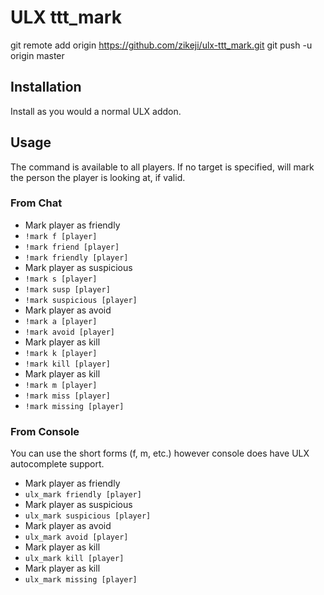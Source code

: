 # ULX ttt_mark

git remote add origin https://github.com/zikeji/ulx-ttt_mark.git
git push -u origin master

## Installation

Install as you would a normal ULX addon.

## Usage

The command is available to all players. If no target is specified, will mark the person the player is looking at, if valid.

### From Chat

- Mark player as friendly
 - `!mark f [player]`
 - `!mark friend [player]`
 - `!mark friendly [player]`
- Mark player as suspicious
 - `!mark s [player]`
 - `!mark susp [player]`
 - `!mark suspicious [player]`
- Mark player as avoid
 - `!mark a [player]`
 - `!mark avoid [player]`
- Mark player as kill
 - `!mark k [player]`
 - `!mark kill [player]`
- Mark player as kill
 - `!mark m [player]`
 - `!mark miss [player]`
 - `!mark missing [player]`

### From Console
You can use the short forms (f, m, etc.) however console does have ULX autocomplete support.

- Mark player as friendly
 - `ulx_mark friendly [player]`
- Mark player as suspicious
 - `ulx_mark suspicious [player]`
- Mark player as avoid
 - `ulx_mark avoid [player]`
- Mark player as kill
 - `ulx_mark kill [player]`
- Mark player as kill
 - `ulx_mark missing [player]`